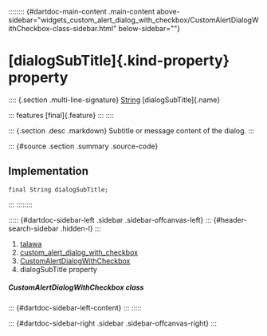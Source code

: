 :::::::: {#dartdoc-main-content .main-content above-sidebar="widgets_custom_alert_dialog_with_checkbox/CustomAlertDialogWithCheckbox-class-sidebar.html" below-sidebar=""}
<div>

# [dialogSubTitle]{.kind-property} property

</div>

:::: {.section .multi-line-signature}
[String](https://api.flutter.dev/flutter/dart-core/String-class.html)
[dialogSubTitle]{.name}

::: features
[final]{.feature}
:::
::::

::: {.section .desc .markdown}
Subtitle or message content of the dialog.
:::

::: {#source .section .summary .source-code}
## Implementation

``` language-dart
final String dialogSubTitle;
```
:::
::::::::

::::: {#dartdoc-sidebar-left .sidebar .sidebar-offcanvas-left}
::: {#header-search-sidebar .hidden-l}
:::

1.  [talawa](../../index.html)
2.  [custom_alert_dialog_with_checkbox](../../widgets_custom_alert_dialog_with_checkbox/)
3.  [CustomAlertDialogWithCheckbox](../../widgets_custom_alert_dialog_with_checkbox/CustomAlertDialogWithCheckbox-class.html)
4.  dialogSubTitle property

##### CustomAlertDialogWithCheckbox class

::: {#dartdoc-sidebar-left-content}
:::
:::::

::: {#dartdoc-sidebar-right .sidebar .sidebar-offcanvas-right}
:::
